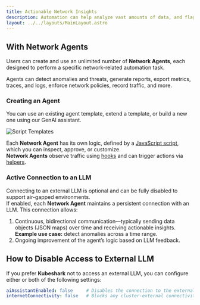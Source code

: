 ```yaml
---
title: Actionable Network Insights
description: Automation can help analyze vast amounts of data, and flag only data of interest for further analysis by people or external systems.
layout: ../../layouts/MainLayout.astro
---
```

## With Network Agents

Users can create and use an unlimited number of **Network Agents**, each designed to perform a specific network-related automation task.

Agents can detect anomalies and threats, generate reports, export metrics, traces, and logs, enforce network policies, record traffic, and more.

### Creating an Agent

You can use an existing agent template, extend a template, or build a new one using our GenAI assistant.

![Script Templates](/templates.png)

Each **Network Agent** has its own logic, defined by a [JavaScript script](/en/automation_scripting), which you can inspect, approve, or customize.  
**Network Agents** observe traffic using [hooks](/en/automation_hooks) and can trigger actions via [helpers](/en/automation_helpers).

### Active Connection to an LLM

Connecting to an external LLM is optional and can be fully disabled to support air-gapped environments.  
If enabled, each **Network Agent** maintains a persistent connection with an LLM. This connection allows:

1. Continuous, bidirectional communication—typically sending data objects (JSON maps) over time and receiving actionable insights.  
   **Example use case:** detect anomalies across a time range.
2. Ongoing improvement of the agent’s logic based on LLM feedback.

## How to Disable Access to External LLM

If you prefer **Kubeshark** not to access an external LLM, you can configure either or both of the following settings:

```yaml
aiAssistantEnabled: false     # Disables the connection to the external LLM.
internetConnectivity: false   # Blocks any cluster-external connectivity (for air-gapped environments).
```